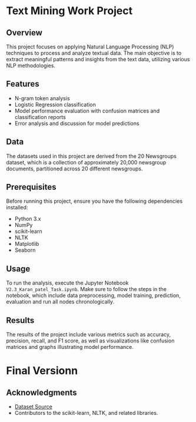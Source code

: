 # Text Mining Work Project

## Overview
This project focuses on applying Natural Language Processing (NLP) techniques to process and analyze textual data. The main objective is to extract meaningful patterns and insights from the text data, utilizing various NLP methodologies.

## Features
- N-gram token analysis
- Logistic Regression classification
- Model performance evaluation with confusion matrices and classification reports
- Error analysis and discussion for model predictions

## Data
The datasets used in this project are derived from the 20 Newsgroups dataset, which is a collection of approximately 20,000 newsgroup documents, partitioned across 20 different newsgroups.

## Prerequisites
Before running this project, ensure you have the following dependencies installed:
- Python 3.x
- NumPy
- scikit-learn
- NLTK
- Matplotlib
- Seaborn

## Usage
To run the analysis, execute the Jupyter Notebook `V2.3_Karan_patel_Task.ipynb`. Make sure to follow the steps in the notebook, which include data preprocessing, model training, prediction, evaluation and run all nodes chronologically.

## Results
The results of the project include various metrics such as accuracy, precision, recall, and F1 score, as well as visualizations like confusion matrices and graphs illustrating model performance.

# Final Versionn

## Acknowledgments
- [Dataset Source](http://qwone.com/~jason/20Newsgroups/)
- Contributors to the scikit-learn, NLTK, and related libraries.
